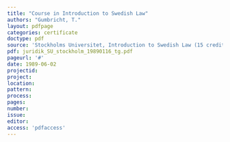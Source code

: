 ```yaml
---
title: "Course in Introduction to Swedish Law"
authors: "Gumbricht, T."
layout: pdfpage
categories: certificate
doctype: pdf
source: 'Stockholms Universitet, Introduction to Swedish Law (15 credits)'
pdf: juridik_SU_stockholm_19890116_tg.pdf
pageurl: '#'
date: 1989-06-02
projectid:
project:
location:
pattern:
process:
pages:
number:
issue:
editor:
access: 'pdfaccess'
---
```

